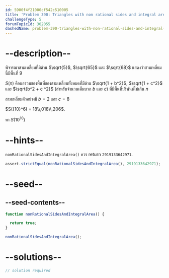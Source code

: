```yaml
---
id: 5900f4f21000cf542c510005
title: 'Problem 390: Triangles with non rational sides and integral area'
challengeType: 5
forumTopicId: 302055
dashedName: problem-390-triangles-with-non-rational-sides-and-integral-area
---
```


# --description--

พิจารณาสามเหลี่ยมที่มีด้าน $\sqrt{5}$, $\sqrt{65}$ และ $\sqrt{68}$ แสดงว่าสามเหลี่ยมนี้มีพื้นที่ 9

$S(n)$ คือผลรวมของพื้นที่ของสามเหลี่ยมทั้งหมดที่มีด้าน $\sqrt{1 + b^2}$, $\sqrt{1 + c^2}$ และ $\sqrt{b^2 + c ^2}$ (สำหรับจำนวนเต็มบวก $b$ และ $c$) ที่มีพื้นที่ปริพันธ์ไม่เกิน $n$

สามเหลี่ยมตัวอย่างมี $b = 2$ และ $c = 8$

$S({10}^6) = 18\\,018\\,206$.

หา $S({10}^{10})$

# --hints--

`nonRationalSidesAndIntegralArea()` ควร return `2919133642971`.

```js
assert.strictEqual(nonRationalSidesAndIntegralArea(), 2919133642971);
```

# --seed--

## --seed-contents--

```js
function nonRationalSidesAndIntegralArea() {

  return true;
}

nonRationalSidesAndIntegralArea();
```

# --solutions--

```js
// solution required
```
